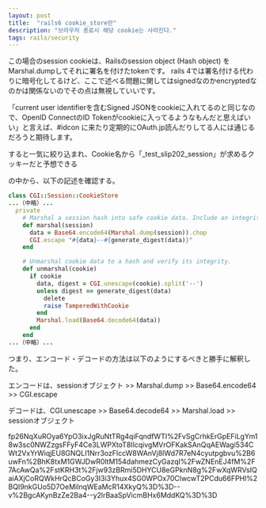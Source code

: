 ```yaml
---
layout: post
title:  "rails6 cookie_store란"
description: "브라우저 종료시 해당 cookie는 사라진다."
tags: rails/security
---
```


この場合のsession cookieは、Railsのsession object (Hash object) をMarshal.dumpしてそれに署名を付けたtokenです。 rails 4では署名付ける代わりに暗号化してるけど、ここで述べる問題に関してはsignedなのかencryptedなのかは関係ないのでその点は無視していいです。

「current user identifierを含むSigned JSONをcookieに入れてるのと同じなので、OpenID ConnectのID Tokenがcookieに入ってるようなもんだと思えばいい」と言えば、#idcon に来たり定期的にOAuth.jp読んだりしてる人には通じるだろうと期待します。


すると一気に絞り込まれ、Cookie名から「_test_slip202_session」が求めるクッキーだと予想できる


の中から、以下の記述を確認する。

```ruby
class CGI::Session::CookieStore
...（中略）...
  private
    # Marshal a session hash into safe cookie data. Include an integrity hash.
    def marshal(session)
      data = Base64.encode64(Marshal.dump(session)).chop
      CGI.escape "#{data}--#{generate_digest(data)}"
    end

    # Unmarshal cookie data to a hash and verify its integrity.
    def unmarshal(cookie)
      if cookie
        data, digest = CGI.unescape(cookie).split('--')
        unless digest == generate_digest(data)
          delete
          raise TamperedWithCookie
        end
        Marshal.load(Base64.decode64(data))
      end
    end
...（中略）...
```

つまり、エンコード・デコードの方法は以下のようにするべきと勝手に解釈した。

エンコードは、sessionオブジェクト >> Marshal.dump >> Base64.encode64 >> CGI.escape

デコードは、CGI.unescape >> Base64.decode64 >> Marshal.load >> sessionオブジェクト


fp26NqXuROya6YpO3ixJgRuNtTRg4qiFqndfWTI%2FvSgCrhkErGpEFiLgYm18w3sc0NWZzgsFFyF4Ce3LWPXtoT8IlcqivgMVrOFKakSAnQqAEWagi534CWt2VxYrWiqjEU8GNQLI1Nrr3ozFlccW8WAnVj8IWd7R7eN4cyutpgbvu%2B6uwFn%2BhK8txM1GWJDwR0ltM154dahmezCyGazqI%2FwZNEnEJ4fM%2F7AcAwQa%2FstKRH3t%2Fjw93zBRmi5DHYCU8eGPknN8g%2FwXqWRVsIQaiAXjCoRQWkHrQcBCoGy3I3i3Yhux4SG0WPOx70ClwcwT2PCdu66FPHl%2BQI9nkGUo5D7OeMilnqWEaMcR14XkyQ%3D%3D--v%2BgcAKynBzZe2Ba4--y2lrBaaSpVicmBHx6MddKQ%3D%3D